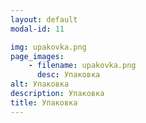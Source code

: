 ```yaml
---
layout: default
modal-id: 11

img: upakovka.png
page_images:
    - filename: upakovka.png
      desc: Упаковка
alt: Упаковка
description: Упаковка
title: Упаковка
---
```


